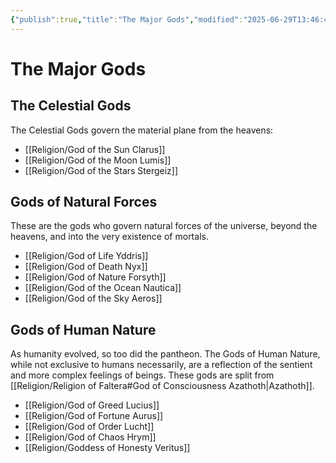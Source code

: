 ```yaml
---
{"publish":true,"title":"The Major Gods","modified":"2025-06-29T13:46:48.958-07:00","cssclasses":""}
---
```




# The Major Gods
## The Celestial Gods
The Celestial Gods govern the material plane from the heavens: 
- [[Religion/God of the Sun Clarus]] 
- [[Religion/God of the Moon Lumis]] 
- [[Religion/God of the Stars Stergeiz]]

## Gods of Natural Forces
These are the gods who govern natural forces of the universe, beyond the heavens, and into the very existence of mortals.
- [[Religion/God of Life Yddris]]
- [[Religion/God of Death Nyx]] 
- [[Religion/God of Nature Forsyth]]
- [[Religion/God of the Ocean Nautica]]
- [[Religion/God of the Sky Aeros]]

## Gods of Human Nature
As humanity evolved, so too did the pantheon. The Gods of Human Nature, while not exclusive to humans necessarily, are a reflection of the sentient and more complex feelings of beings. These gods are split from [[Religion/Religion of Faltera#God of Consciousness Azathoth\|Azathoth]]. 
- [[Religion/God of Greed Lucius]]
- [[Religion/God of Fortune Aurus]]
- [[Religion/God of Order Lucht]]
- [[Religion/God of Chaos Hrym]]
- [[Religion/Goddess of Honesty Veritus]]